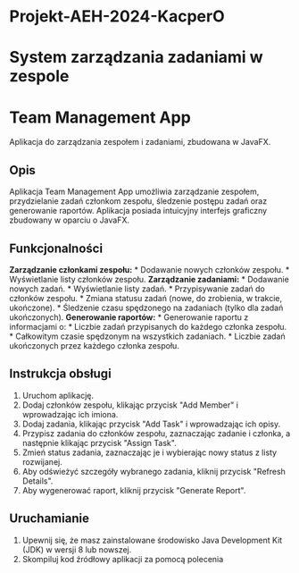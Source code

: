 # Projekt-AEH-2024-KacperO
# System zarządzania zadaniami w zespole
# Team Management App

Aplikacja do zarządzania zespołem i zadaniami, zbudowana w JavaFX.

## Opis

Aplikacja Team Management App umożliwia zarządzanie zespołem, przydzielanie zadań członkom zespołu, śledzenie postępu zadań oraz generowanie raportów. Aplikacja posiada intuicyjny interfejs graficzny zbudowany w oparciu o JavaFX.

## Funkcjonalności

**Zarządzanie członkami zespołu:**
    * Dodawanie nowych członków zespołu.
    * Wyświetlanie listy członków zespołu.
**Zarządzanie zadaniami:**
    * Dodawanie nowych zadań.
    * Wyświetlanie listy zadań.
    * Przypisywanie zadań do członków zespołu.
    * Zmiana statusu zadań (nowe, do zrobienia, w trakcie, ukończone).
    * Śledzenie czasu spędzonego na zadaniach (tylko dla zadań ukończonych).
**Generowanie raportów:**
    * Generowanie raportu z informacjami o:
        * Liczbie zadań przypisanych do każdego członka zespołu.
        * Całkowitym czasie spędzonym na wszystkich zadaniach.
        * Liczbie zadań ukończonych przez każdego członka zespołu.

## Instrukcja obsługi

1. Uruchom aplikację.
2. Dodaj członków zespołu, klikając przycisk "Add Member" i wprowadzając ich imiona.
3. Dodaj zadania, klikając przycisk "Add Task" i wprowadzając ich opisy.
4. Przypisz zadania do członków zespołu, zaznaczając zadanie i członka, a następnie klikając przycisk "Assign Task".
5. Zmień status zadania, zaznaczając je i wybierając nowy status z listy rozwijanej.
6. Aby odświeżyć szczegóły wybranego zadania, kliknij przycisk "Refresh Details".
7. Aby wygenerować raport, kliknij przycisk "Generate Report".

## Uruchamianie

1. Upewnij się, że masz zainstalowane środowisko Java Development Kit (JDK) w wersji 8 lub nowszej.
2. Skompiluj kod źródłowy aplikacji za pomocą polecenia